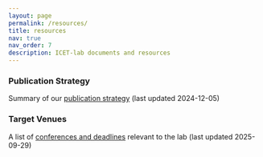 ```yaml
---
layout: page
permalink: /resources/
title: resources
nav: true
nav_order: 7
description: ICET-lab documents and resources
---
```


### Publication Strategy
Summary of our [publication strategy](/assets/pdf/icet_publication_strategy_v1.1.pdf) (last updated 2024-12-05)

### Target Venues
A list of [conferences and deadlines](/assets/pdf/target_venues_icet-lab-20250929.pdf) relevant to the lab (last updated 2025-09-29)